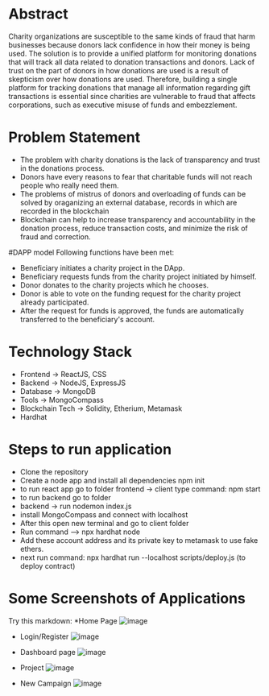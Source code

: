 # Abstract
Charity organizations are susceptible to the same kinds of fraud that harm businesses because donors lack confidence in how their money is being used. The solution is to provide a unified platform for monitoring donations that will track all data related to donation transactions and donors. Lack of trust on the part of donors in how donations are used is a result of skepticism over how donations are used. Therefore, building a single platform for tracking donations that manage all information regarding gift transactions is essential since charities are vulnerable to fraud that affects corporations, such as executive misuse of funds and embezzlement.

# Problem Statement
* The problem with charity donations is the lack of transparency and trust in the donations process.
* Donors have every reasons to fear that charitable funds will not reach people who really need them.
* The problems of mistrus of donors and overloading of funds can be solved by oraganizing an external database, records in which are recorded in the blockchain
* Blockchain can help to increase transparency and accountability in the donation process, reduce transaction costs, and minimize the risk of fraud and correction.

#DAPP model
Following functions have been met:

* Beneficiary initiates a charity project in the DApp.
* Beneficiary requests funds from the charity project initiated by himself.
* Donor donates to the charity projects which he chooses.
* Donor is able to vote on the funding request for the charity project already participated.
* After the request for funds is approved, the funds are automatically transferred to the beneficiary's account.

# Technology Stack
* Frontend -> ReactJS, CSS
* Backend -> NodeJS, ExpressJS
* Database -> MongoDB
* Tools -> MongoCompass
* Blockchain Tech -> Solidity, Etherium, Metamask
* Hardhat

# Steps to run application
* Clone the repository
* Create a node app and install all dependencies
  npm init
* to run react app go to folder
  frontend -> client
  type command: npm start
* to run backend go to folder
* backend -> run nodemon index.js
* install MongoCompass and connect with localhost
* After this open new terminal and go to client folder
* Run command --> npx hardhat node
* Add these account address and its private key to metamask to use fake ethers.
* next run command: npx hardhat run --localhost scripts/deploy.js 
  (to deploy contract)

# Some Screenshots of Applications

Try this markdown:
*Home Page
![image](https://github.com/surajsahani12/platform-for-tracking-charity-donations/assets/100258775/48390371-0e34-4f25-a385-5d36129aafd4)

* Login/Register
![image](https://github.com/surajsahani12/platform-for-tracking-charity-donations/assets/100258775/c951ef53-8bb5-4bae-ab7f-4806e25d68f0)

* Dashboard page
  ![image](https://github.com/surajsahani12/platform-for-tracking-charity-donations/assets/100258775/cc43fd01-ecd6-4da7-890d-c90eaea0f52d)

* Project
  ![image](https://github.com/surajsahani12/platform-for-tracking-charity-donations/assets/100258775/a7aee3b0-fe3b-4d0e-bb8e-7291d7ad9765)

* New Campaign
  ![image](https://github.com/surajsahani12/platform-for-tracking-charity-donations/assets/100258775/6199db5b-20d9-470a-a4c1-91f199955a3e)



